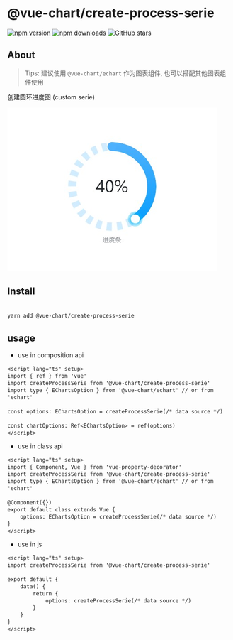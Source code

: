 # @vue-chart/create-process-serie

[![npm version](https://badge.fury.io/js/%40vue-chart%2Fcreate-process-serie.svg)](https://www.npmjs.com/package/@vue-chart/create-process-serie)
[![npm downloads](https://img.shields.io/npm/dm/%40vue-chart%2Fcreate-process-serie.svg?style=flat)](https://www.npmjs.com/package/@vue-chart/create-process-serie)
[![GitHub stars](https://img.shields.io/github/stars/halo951/vue-chart?style=social&label=@vue-chart/echart)](https://github.com/halo951/vue-chart/tree/master/packages/create-process-serie)

## About

> Tips: 建议使用 `@vue-chart/echart` 作为图表组件, 也可以搭配其他图表组件使用

创建圆环进度图 (custom serie)

![example](./example.jpg)

## Install

```bash

yarn add @vue-chart/create-process-serie

```

## usage

-   use in composition api

```vue
<script lang="ts" setup>
import { ref } from 'vue'
import createProcessSerie from '@vue-chart/create-process-serie'
import type { EChartsOption } from '@vue-chart/echart' // or from 'echart'

const options: EChartsOption = createProcessSerie(/* data source */)

const chartOptions: Ref<EChartsOption> = ref(options)
</script>
```

-   use in class api

```vue
<script lang="ts" setup>
import { Component, Vue } from 'vue-property-decorator'
import createProcessSerie from '@vue-chart/create-process-serie'
import type { EChartsOption } from '@vue-chart/echart' // or from 'echart'

@Component({})
export default class extends Vue {
    options: EChartsOption = createProcessSerie(/* data source */)
}
</script>
```

-   use in js

```vue
<script lang="ts" setup>
import createProcessSerie from '@vue-chart/create-process-serie'

export default {
    data() {
        return {
            options: createProcessSerie(/* data source */)
        }
    }
}
</script>
```
